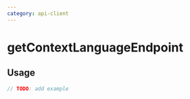 ```yaml
---
category: api-client
---
```


# getContextLanguageEndpoint

<!-- PLACEHOLDER_DESCRIPTION -->

## Usage

```ts
// TODO: add example
```
